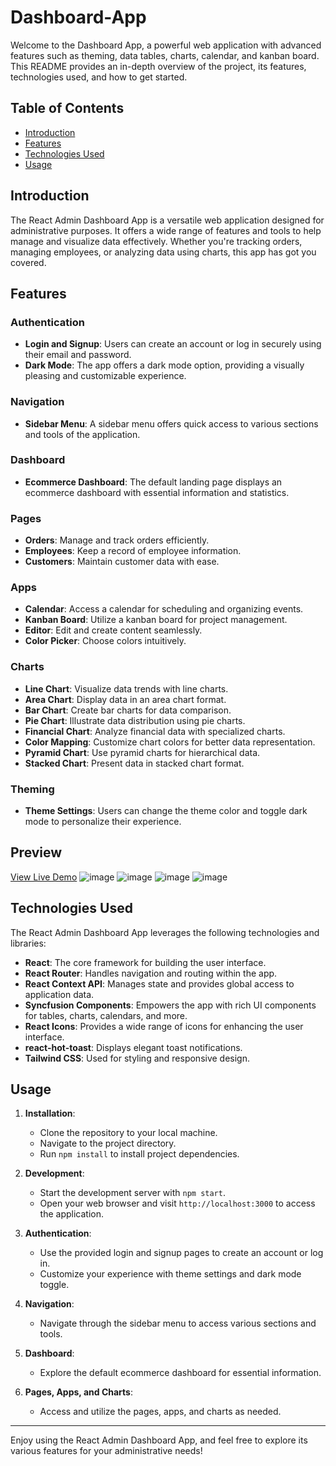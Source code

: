 # Dashboard-App

Welcome to the Dashboard App, a powerful web application with advanced features such as theming, data tables, charts, calendar, and kanban board. This README provides an in-depth overview of the project, its features, technologies used, and how to get started.

## Table of Contents
- [Introduction](#introduction)
- [Features](#features)
- [Technologies Used](#technologies-used)
- [Usage](#usage)

## Introduction

The React Admin Dashboard App is a versatile web application designed for administrative purposes. It offers a wide range of features and tools to help manage and visualize data effectively. Whether you're tracking orders, managing employees, or analyzing data using charts, this app has got you covered.

## Features

### Authentication
- **Login and Signup**: Users can create an account or log in securely using their email and password.
- **Dark Mode**: The app offers a dark mode option, providing a visually pleasing and customizable experience.

### Navigation
- **Sidebar Menu**: A sidebar menu offers quick access to various sections and tools of the application.

### Dashboard
- **Ecommerce Dashboard**: The default landing page displays an ecommerce dashboard with essential information and statistics.

### Pages
- **Orders**: Manage and track orders efficiently.
- **Employees**: Keep a record of employee information.
- **Customers**: Maintain customer data with ease.

### Apps
- **Calendar**: Access a calendar for scheduling and organizing events.
- **Kanban Board**: Utilize a kanban board for project management.
- **Editor**: Edit and create content seamlessly.
- **Color Picker**: Choose colors intuitively.

### Charts
- **Line Chart**: Visualize data trends with line charts.
- **Area Chart**: Display data in an area chart format.
- **Bar Chart**: Create bar charts for data comparison.
- **Pie Chart**: Illustrate data distribution using pie charts.
- **Financial Chart**: Analyze financial data with specialized charts.
- **Color Mapping**: Customize chart colors for better data representation.
- **Pyramid Chart**: Use pyramid charts for hierarchical data.
- **Stacked Chart**: Present data in stacked chart format.

### Theming
- **Theme Settings**: Users can change the theme color and toggle dark mode to personalize their experience.

## Preview

[View Live Demo](https://dashboard-app-six-pearl.vercel.app/)
![image](https://github.com/yashsarode45/Dashboard-App/assets/65209607/de4eebb5-f2e0-4f81-bf7d-cc93b8266707)
![image](https://github.com/yashsarode45/Dashboard-App/assets/65209607/b930d0ba-e98e-4a05-99e9-ef3e221853ef)
![image](https://github.com/yashsarode45/Dashboard-App/assets/65209607/c725d8a3-369f-4e11-bd98-c04c9029d24d)
![image](https://github.com/yashsarode45/Dashboard-App/assets/65209607/7f945882-7009-46a7-a710-ba27f353dd3c)

## Technologies Used

The React Admin Dashboard App leverages the following technologies and libraries:

- **React**: The core framework for building the user interface.
- **React Router**: Handles navigation and routing within the app.
- **React Context API**: Manages state and provides global access to application data.
- **Syncfusion Components**: Empowers the app with rich UI components for tables, charts, calendars, and more.
- **React Icons**: Provides a wide range of icons for enhancing the user interface.
- **react-hot-toast**: Displays elegant toast notifications.
- **Tailwind CSS**: Used for styling and responsive design.

## Usage

1. **Installation**:
   - Clone the repository to your local machine.
   - Navigate to the project directory.
   - Run `npm install` to install project dependencies.

2. **Development**:
   - Start the development server with `npm start`.
   - Open your web browser and visit `http://localhost:3000` to access the application.

3. **Authentication**:
   - Use the provided login and signup pages to create an account or log in.
   - Customize your experience with theme settings and dark mode toggle.

4. **Navigation**:
   - Navigate through the sidebar menu to access various sections and tools.

5. **Dashboard**:
   - Explore the default ecommerce dashboard for essential information.

6. **Pages, Apps, and Charts**:
   - Access and utilize the pages, apps, and charts as needed.

---

Enjoy using the React Admin Dashboard App, and feel free to explore its various features for your administrative needs!

